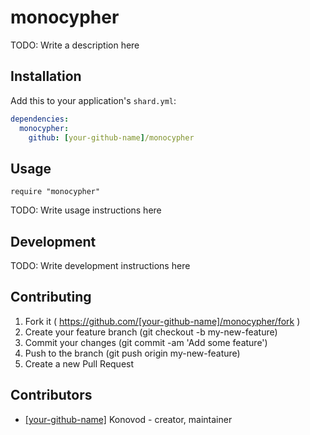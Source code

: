 # monocypher

TODO: Write a description here

## Installation

Add this to your application's `shard.yml`:

```yaml
dependencies:
  monocypher:
    github: [your-github-name]/monocypher
```

## Usage

```crystal
require "monocypher"
```

TODO: Write usage instructions here

## Development

TODO: Write development instructions here

## Contributing

1. Fork it ( https://github.com/[your-github-name]/monocypher/fork )
2. Create your feature branch (git checkout -b my-new-feature)
3. Commit your changes (git commit -am 'Add some feature')
4. Push to the branch (git push origin my-new-feature)
5. Create a new Pull Request

## Contributors

- [[your-github-name]](https://github.com/[your-github-name]) Konovod - creator, maintainer
